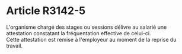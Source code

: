 # Article R3142-5

  
L'organisme chargé des stages ou sessions délivre au salarié une attestation constatant la fréquentation effective de celui-ci.   
Cette attestation est remise à l'employeur au moment de la reprise du travail.